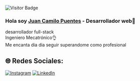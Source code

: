 ![Visitor Badge](https://visitor-badge.laobi.icu/badge?page_id=camilopuentes94.camilopuentes94)

### Hola soy [Juan Camilo Puentes](https://www.linkedin.com/in/juan-camilo-puentes-sandoval/) - Desarrollador web👋

desarrollador full-stack<br>Ingeniero Mecatrónico👌<br>Me encanta dia dia seguir superandome como profesional<br>

## 🌐 Redes Sociales:
[![Instagram](https://img.shields.io/badge/Instagram-%23E4405F.svg?logo=Instagram&logoColor=white)](https://instagram.com/jcamilo_puentes13) [![LinkedIn](https://img.shields.io/badge/LinkedIn-%230077B5.svg?logo=linkedin&logoColor=white)](https://www.linkedin.com/in/juan-camilo-puentes-sandoval/) 



<!--
**CamiloPuentes94/CamiloPuentes94** is a ✨ _special_ ✨ repository because its `README.md` (this file) appears on your GitHub profile.

Here are some ideas to get you started:

- 🔭 I’m currently working on ...
- 🌱 I’m currently learning ...
- 👯 I’m looking to collaborate on ...
- 🤔 I’m looking for help with ...
- 💬 Ask me about ...
- 📫 How to reach me: ...
- 😄 Pronouns: ...
- ⚡ Fun fact: ...
-->
